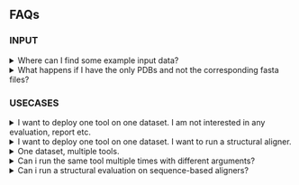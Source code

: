 ## FAQs

### INPUT

<details>
  <summary> Where can I find some example input data?  </summary>
    Find some example input data <a href="https://github.com/nf-core/test-datasets/tree/multiplesequencealign">here</a>
</details>

<details>
  <summary> What happens if I have the only PDBs and not the corresponding fasta files?  </summary>

No problem, you can provide the PDBs as input (either via the samplesheet using the optional_data column or via the flag <code>--pdbs_dir</code>).

The flag <code>--skip_pdbcoversion</code> false will make sure that the fasta file is automatically extracted from the provided PDBs and subsequently used in the pipeline.

  <pre><code> nextflow run nf-core/multiplesequencealign \
      -profile easy_deploy,docker \
      --pdbs_dir YOUR_PDB_DIR \
      --aligner FAMSA \
      --tree CLUSTALO \
      --outdir results \
      --skip_pdbconversion false </code></pre>

</details>

### USECASES

<details>
  <summary> I want to deploy one tool on one dataset. I am not interested in any evaluation, report etc. </summary>

You should use the easy_deploy profile!

This will skip all the evaluation, reporting etc. step and keep the deployment to the minimum.

The following example: running FAMSA (with arguments -refine_mode on) using the guidetree built using CLUSTALO.

  <pre><code>nextflow run nf-core/multiplesequencealign \
  -profile easy_deploy,docker \
  --seqs YOUR_FASTA \
  --aligner FAMSA \
  --args_aligner "-refine_mode on" \
  --tree CLUSTALO \
  --outdir results</code></pre>

You can leave the <code>--tree</code> and <code>--args_aligner</code> and <code>--args_tree</code> empty (just do not use the flags). Default values will be used.


Change the profile from docker to singularity or your preferred choice!

</details>

<details>
  <summary> I want to deploy one tool on one dataset. I want to run a structural aligner. </summary>

The following example: running FOLDMASON (with arguments -refine_mode on) using the guidetree built using CLUSTALO.


  <pre><code>nextflow run nf-core/multiplesequencealign \
  -profile easy_deploy,docker \
  --pdbs_dir YOUR_PDB_DIR\
  --aligner FOLDMASON \
  --tree CLUSTALO \
  --outdir results</pre></code>

You can leave the <code>--tree</code> and <code>--args_aligner</code> and <code>--args_tree</code> empty (just do not use the flags). Default values will be used.
Foldmason is just an example, you can pick any other structural aligner.


</details>

<details>
  <summary> One dataset, multiple tools. </summary>
  You should use the <a href="https://nf-co.re/multiplesequencealign/usage/#toolsheet-input">toolsheet</a> to specify the tools use.

  <pre><code>nextflow run nf-core/multiplesequencealign \
  -profile easy_deploy,docker \
  --seqs YOUR_FASTA\
  --tools YOUR_TOOLSHEET\
  --outdir results</pre></code>


Your input dataset can be passed via the <code>--seqs</code> or <code>--pdbs_dir</code>, as explained in the examples above.

</details>

<details>
  <summary> Can i run the same tool multiple times with different arguments?  </summary>

    Absolutely yes! Create different rows in the toolsheet and add different arguments in the args_aligner column.

</details>

<details>
  <summary> Can i run a structural evaluation on sequence-based aligners?  </summary>

Yes, as long as you provide the structures, either via the samplesheet or via the <code>--pdbs_dir</code> flag.

You can also run proteinfold before to get your structures, in case you do not have them already.
<a href="https://nf-co.re/multiplesequencealign/usage/#toolsheet-input"> Here </a> instructions on how to do it.


</details>
